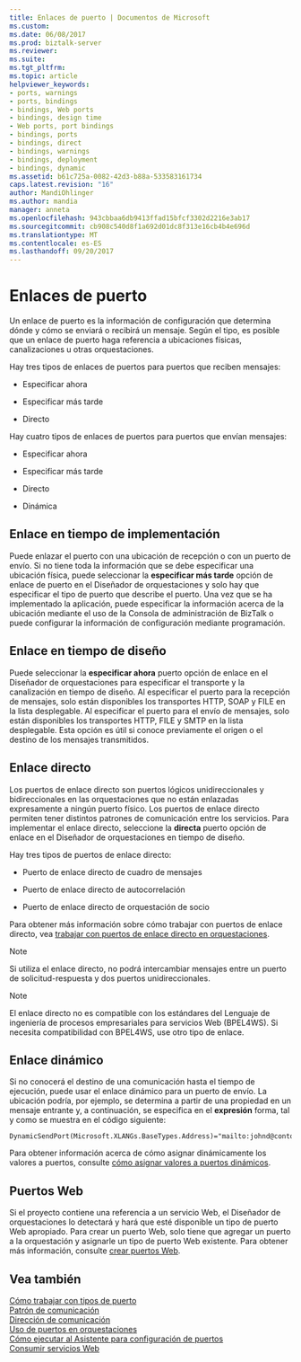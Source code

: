 ```yaml
---
title: Enlaces de puerto | Documentos de Microsoft
ms.custom: 
ms.date: 06/08/2017
ms.prod: biztalk-server
ms.reviewer: 
ms.suite: 
ms.tgt_pltfrm: 
ms.topic: article
helpviewer_keywords:
- ports, warnings
- ports, bindings
- bindings, Web ports
- bindings, design time
- Web ports, port bindings
- bindings, ports
- bindings, direct
- bindings, warnings
- bindings, deployment
- bindings, dynamic
ms.assetid: b61c725a-0082-42d3-b88a-533583161734
caps.latest.revision: "16"
author: MandiOhlinger
ms.author: mandia
manager: anneta
ms.openlocfilehash: 943cbbaa6db9413ffad15bfcf3302d2216e3ab17
ms.sourcegitcommit: cb908c540d8f1a692d01dc8f313e16cb4b4e696d
ms.translationtype: MT
ms.contentlocale: es-ES
ms.lasthandoff: 09/20/2017
---
```

# <a name="port-bindings"></a>Enlaces de puerto
Un enlace de puerto es la información de configuración que determina dónde y cómo se enviará o recibirá un mensaje. Según el tipo, es posible que un enlace de puerto haga referencia a ubicaciones físicas, canalizaciones u otras orquestaciones.  
  
 Hay tres tipos de enlaces de puertos para puertos que reciben mensajes:  
  
-   Especificar ahora  
  
-   Especificar más tarde  
  
-   Directo  
  
 Hay cuatro tipos de enlaces de puertos para puertos que envían mensajes:  
  
-   Especificar ahora  
  
-   Especificar más tarde  
  
-   Directo  
  
-   Dinámica  
  
## <a name="binding-at-deployment-time"></a>Enlace en tiempo de implementación  
 Puede enlazar el puerto con una ubicación de recepción o con un puerto de envío. Si no tiene toda la información que se debe especificar una ubicación física, puede seleccionar la **especificar más tarde** opción de enlace de puerto en el Diseñador de orquestaciones y solo hay que especificar el tipo de puerto que describe el puerto. Una vez que se ha implementado la aplicación, puede especificar la información acerca de la ubicación mediante el uso de la Consola de administración de BizTalk o puede configurar la información de configuración mediante programación.  
  
## <a name="binding-at-design-time"></a>Enlace en tiempo de diseño  
 Puede seleccionar la **especificar ahora** puerto opción de enlace en el Diseñador de orquestaciones para especificar el transporte y la canalización en tiempo de diseño. Al especificar el puerto para la recepción de mensajes, solo están disponibles los transportes HTTP, SOAP y FILE en la lista desplegable. Al especificar el puerto para el envío de mensajes, solo están disponibles los transportes HTTP, FILE y SMTP en la lista desplegable. Esta opción es útil si conoce previamente el origen o el destino de los mensajes transmitidos.  
  
## <a name="direct-binding"></a>Enlace directo  
 Los puertos de enlace directo son puertos lógicos unidireccionales y bidireccionales en las orquestaciones que no están enlazadas expresamente a ningún puerto físico. Los puertos de enlace directo permiten tener distintos patrones de comunicación entre los servicios. Para implementar el enlace directo, seleccione la **directa** puerto opción de enlace en el Diseñador de orquestaciones en tiempo de diseño.  
  
 Hay tres tipos de puertos de enlace directo:  
  
-   Puerto de enlace directo de cuadro de mensajes  
  
-   Puerto de enlace directo de autocorrelación  
  
-   Puerto de enlace directo de orquestación de socio  
  
 Para obtener más información sobre cómo trabajar con puertos de enlace directo, vea [trabajar con puertos de enlace directo en orquestaciones](../core/working-with-direct-bound-ports-in-orchestrations.md).  
  
> [!NOTE]
>  Si utiliza el enlace directo, no podrá intercambiar mensajes entre un puerto de solicitud-respuesta y dos puertos unidireccionales.  
  
> [!NOTE]
>  El enlace directo no es compatible con los estándares del Lenguaje de ingeniería de procesos empresariales para servicios Web (BPEL4WS). Si necesita compatibilidad con BPEL4WS, use otro tipo de enlace.  
  
## <a name="dynamic-binding"></a>Enlace dinámico  
 Si no conocerá el destino de una comunicación hasta el tiempo de ejecución, puede usar el enlace dinámico para un puerto de envío. La ubicación podría, por ejemplo, se determina a partir de una propiedad en un mensaje entrante y, a continuación, se especifica en el **expresión** forma, tal y como se muestra en el código siguiente:  
  
```  
DynamicSendPort(Microsoft.XLANGs.BaseTypes.Address)="mailto:johnd@contoso.com";  
```  
  
 Para obtener información acerca de cómo asignar dinámicamente los valores a puertos, consulte [cómo asignar valores a puertos dinámicos](../core/how-to-use-expressions-to-assign-values-to-dynamic-ports.md).  
  
## <a name="web-ports"></a>Puertos Web  
 Si el proyecto contiene una referencia a un servicio Web, el Diseñador de orquestaciones lo detectará y hará que esté disponible un tipo de puerto Web apropiado. Para crear un puerto Web, solo tiene que agregar un puerto a la orquestación y asignarle un tipo de puerto Web existente. Para obtener más información, consulte [crear puertos Web](../core/creating-web-ports.md).  
  
## <a name="see-also"></a>Vea también  
 [Cómo trabajar con tipos de puerto](../core/how-to-work-with-port-types.md)   
 [Patrón de comunicación](../core/communication-pattern.md)   
 [Dirección de comunicación](../core/communication-direction.md)   
 [Uso de puertos en orquestaciones](../core/using-ports-in-orchestrations.md)   
 [Cómo ejecutar al Asistente para configuración de puertos](../core/how-to-run-the-port-configuration-wizard.md)   
 [Consumir servicios Web](../core/consuming-web-services.md)